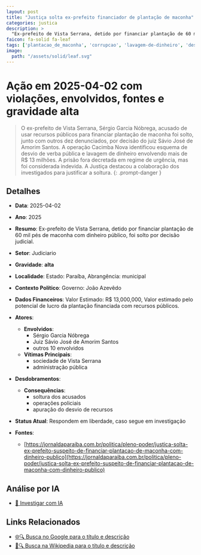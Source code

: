 ```yaml
---
layout: post
title: "Justiça solta ex-prefeito financiador de plantação de maconha"
categories: justica
description: > 
  "Ex-prefeito de Vista Serrana, detido por financiar plantação de 60 mil pés de maconha com dinheiro público, foi solto por decisão judicial."
faicon: fa-solid fa-leaf
tags: ['plantacao_de_maconha', 'corrupcao', 'lavagem-de-dinheiro', 'desvio_de_verba_publica', 'sergio-garcia-nobrega', 'juiz-savio-jose-de-amorim-santos', 'outros-10-envolvidos', 'sociedade-de-vista-serrana', 'administracao-publica', 'soltura-dos-acusados', 'operacoes-policiais', 'apuracao-do-desvio-de-recursos', 'gravidade-alta', 'judiciario']
image:
  path: "/assets/solid/leaf.svg"
---
```


# Ação em 2025-04-02 com violações, envolvidos, fontes e gravidade alta

> O ex-prefeito de Vista Serrana, Sérgio Garcia Nóbrega, acusado de usar recursos públicos para financiar plantação de maconha foi solto, junto com outros dez denunciados, por decisão do juiz Sávio José de Amorim Santos. A operação Cacimba Nova identificou esquema de desvio de verba pública e lavagem de dinheiro envolvendo mais de R$ 13 milhões. A prisão fora decretada em regime de urgência, mas foi considerada indevida. A Justiça destacou a colaboração dos investigados para justificar a soltura.
{: .prompt-danger }

## Detalhes
- **Data**: 2025-04-02
- **Ano**: 2025
- **Resumo**: Ex-prefeito de Vista Serrana, detido por financiar plantação de 60 mil pés de maconha com dinheiro público, foi solto por decisão judicial.
- **Setor**: Judiciario
- **Gravidade**: **alta** <i class="fas fa-leaf"></i>
- **Localidade**: Estado: Paraíba, Abrangência: municipal
- **Contexto Político**: Governo: João Azevêdo
- **Dados Financeiros**: Valor Estimado: R$ 13,000,000, Valor estimado pelo potencial de lucro da plantação financiada com recursos públicos.

- **Atores**:
  - **Envolvidos**:
    - Sérgio Garcia Nóbrega
    - Juiz Sávio José de Amorim Santos
    - outros 10 envolvidos
  - **Vítimas Principais**:
    - sociedade de Vista Serrana
    - administração pública
- **Desdobramentos**:
  - **Consequências**:
    - soltura dos acusados
    - operações policiais
    - apuração do desvio de recursos
- **Status Atual**: Respondem em liberdade, caso segue em investigação

- **Fontes**:
  - [https://jornaldaparaiba.com.br/politica/pleno-poder/justica-solta-ex-prefeito-suspeito-de-financiar-plantacao-de-maconha-com-dinheiro-publico](https://jornaldaparaiba.com.br/politica/pleno-poder/justica-solta-ex-prefeito-suspeito-de-financiar-plantacao-de-maconha-com-dinheiro-publico)

## Análise por IA
- [🤖 Investigar com IA](https://www.perplexity.ai/search?q=%20Justi%C3%A7a%20solta%20ex-prefeito%20financiador%20de%20planta%C3%A7%C3%A3o%20de%20maconha%20Ex-prefeito%20de%20Vista%20Serrana%2C%20detido%20por%20financiar%20planta%C3%A7%C3%A3o%20de%2060%20mil%20p%C3%A9s%20de%20maconha%20com%20dinheiro%20p%C3%BAblico%2C%20foi%20solto%20por%20decis%C3%A3o%20judicial.%20O%20ex-prefeito%20de%20Vista%20Serrana%2C%20S%C3%A9rgio%20Garcia%20N%C3%B3brega%2C%20acusado%20de%20usar%20recursos%20p%C3%BAblicos%20para%20financiar%20planta%C3%A7%C3%A3o%20de%20maconha%20foi%20solto%2C%20junto%20com%20outros%20dez%20denunciados%2C%20por%20decis%C3%A3o%20do%20juiz%20S%C3%A1vio%20Jos%C3%A9%20de%20Amorim%20Santos.%20A%20opera%C3%A7%C3%A3o%20Cacimba%20Nova%20identificou%20esquema%20de%20desvio%20de%20verba%20p%C3%BAblica%20e%20lavagem%20de%20dinheiro%20envolvendo%20mais%20de%20R%24%2013%20milh%C3%B5es.%20A%20pris%C3%A3o%20fora%20decretada%20em%20regime%20de%20urg%C3%AAncia%2C%20mas%20foi%20considerada%20indevida.%20A%20Justi%C3%A7a%20destacou%20a%20colabora%C3%A7%C3%A3o%20dos%20investigados%20para%20justificar%20a%20soltura.%20plantacao_de_maconha%20corrup%C3%A7%C3%A3o%20lavagem_de_dinheiro%20desvio_de_verba_publica%202025%20gravidade%20alta%20setor%20Judiciario)

## Links Relacionados
- [🌐🔍 Busca no Google para o título e descrição](https://www.google.com/search?q=%20Justi%C3%A7a%20solta%20ex-prefeito%20financiador%20de%20planta%C3%A7%C3%A3o%20de%20maconha%20Ex-prefeito%20de%20Vista%20Serrana%2C%20detido%20por%20financiar%20planta%C3%A7%C3%A3o%20de%2060%20mil%20p%C3%A9s%20de%20maconha%20com%20dinheiro%20p%C3%BAblico%2C%20foi%20solto%20por%20decis%C3%A3o%20judicial.%20O%20ex-prefeito%20de%20Vista%20Serrana%2C%20S%C3%A9rgio%20Garcia%20N%C3%B3brega%2C%20acusado%20de%20usar%20recursos%20p%C3%BAblicos%20para%20financiar%20planta%C3%A7%C3%A3o%20de%20maconha%20foi%20solto%2C%20junto%20com%20outros%20dez%20denunciados%2C%20por%20decis%C3%A3o%20do%20juiz%20S%C3%A1vio%20Jos%C3%A9%20de%20Amorim%20Santos.%20A%20opera%C3%A7%C3%A3o%20Cacimba%20Nova%20identificou%20esquema%20de%20desvio%20de%20verba%20p%C3%BAblica%20e%20lavagem%20de%20dinheiro%20envolvendo%20mais%20de%20R%24%2013%20milh%C3%B5es.%20A%20pris%C3%A3o%20fora%20decretada%20em%20regime%20de%20urg%C3%AAncia%2C%20mas%20foi%20considerada%20indevida.%20A%20Justi%C3%A7a%20destacou%20a%20colabora%C3%A7%C3%A3o%20dos%20investigados%20para%20justificar%20a%20soltura.%20plantacao_de_maconha%20corrup%C3%A7%C3%A3o%20lavagem_de_dinheiro%20desvio_de_verba_publica%202025%20gravidade%20alta%20setor%20Judiciario)
- [📖🔍 Busca na Wikipedia para o título e descrição](https://pt.wikipedia.org/w/index.php?search=%20Justi%C3%A7a%20solta%20ex-prefeito%20financiador%20de%20planta%C3%A7%C3%A3o%20de%20maconha%20Ex-prefeito%20de%20Vista%20Serrana%2C%20detido%20por%20financiar%20planta%C3%A7%C3%A3o%20de%2060%20mil%20p%C3%A9s%20de%20maconha%20com%20dinheiro%20p%C3%BAblico%2C%20foi%20solto%20por%20decis%C3%A3o%20judicial.%20O%20ex-prefeito%20de%20Vista%20Serrana%2C%20S%C3%A9rgio%20Garcia%20N%C3%B3brega%2C%20acusado%20de%20usar%20recursos%20p%C3%BAblicos%20para%20financiar%20planta%C3%A7%C3%A3o%20de%20maconha%20foi%20solto%2C%20junto%20com%20outros%20dez%20denunciados%2C%20por%20decis%C3%A3o%20do%20juiz%20S%C3%A1vio%20Jos%C3%A9%20de%20Amorim%20Santos.%20A%20opera%C3%A7%C3%A3o%20Cacimba%20Nova%20identificou%20esquema%20de%20desvio%20de%20verba%20p%C3%BAblica%20e%20lavagem%20de%20dinheiro%20envolvendo%20mais%20de%20R%24%2013%20milh%C3%B5es.%20A%20pris%C3%A3o%20fora%20decretada%20em%20regime%20de%20urg%C3%AAncia%2C%20mas%20foi%20considerada%20indevida.%20A%20Justi%C3%A7a%20destacou%20a%20colabora%C3%A7%C3%A3o%20dos%20investigados%20para%20justificar%20a%20soltura.%20plantacao_de_maconha%20corrup%C3%A7%C3%A3o%20lavagem_de_dinheiro%20desvio_de_verba_publica%202025%20gravidade%20alta%20setor%20Judiciario)

